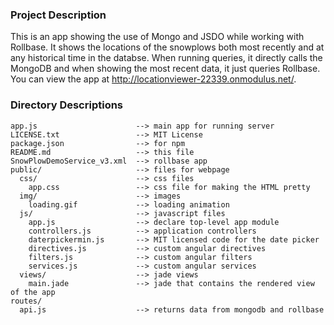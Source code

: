 ### Project Description
This is an app showing the use of Mongo and JSDO while working with Rollbase. It shows the locations of the snowplows both most recently and at any historical time in the databse. When running queries, it directly calls the MongoDB and when showing the most recent data, it just queries Rollbase. You can view the app at http://locationviewer-22339.onmodulus.net/.

### Directory Descriptions

    app.js                      --> main app for running server
    LICENSE.txt                 --> MIT License
    package.json                --> for npm
    README.md                   --> this file
    SnowPlowDemoService_v3.xml  --> rollbase app
    public/                     --> files for webpage
      css/                      --> css files
        app.css                 --> css file for making the HTML pretty
      img/                      --> images
        loading.gif             --> loading animation
      js/                       --> javascript files
        app.js                  --> declare top-level app module
        controllers.js          --> application controllers
        daterpickermin.js       --> MIT licensed code for the date picker
        directives.js           --> custom angular directives
        filters.js              --> custom angular filters
        services.js             --> custom angular services
      views/                    --> jade views
        main.jade               --> jade that contains the rendered view of the app
    routes/                   
      api.js                    --> returns data from mongodb and rollbase
